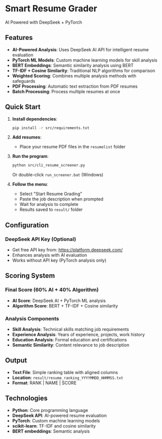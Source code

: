 # Smart Resume Grader

AI Powered with DeepSeek + PyTorch

## Features

- **AI-Powered Analysis**: Uses DeepSeek AI API for intelligent resume evaluation
- **PyTorch ML Models**: Custom machine learning models for skill analysis
- **BERT Embeddings**: Semantic similarity analysis using BERT
- **TF-IDF + Cosine Similarity**: Traditional NLP algorithms for comparison
- **Weighted Scoring**: Combines multiple analysis methods with safeguards
- **PDF Processing**: Automatic text extraction from PDF resumes
- **Batch Processing**: Process multiple resumes at once

## Quick Start

1. **Install dependencies**:
   ```bash
   pip install -r src/requirements.txt
   ```

2. **Add resumes**:
   - Place your resume PDF files in the `resumelist` folder

3. **Run the program**:
   ```bash
   python src/cli_resume_screener.py
   ```
   Or double-click `run_screener.bat` (Windows)

4. **Follow the menu**:
   - Select "Start Resume Grading"
   - Paste the job description when prompted
   - Wait for analysis to complete
   - Results saved to `result/` folder

## Configuration

### DeepSeek API Key (Optional)
- Get free API key from: https://platform.deepseek.com/
- Enhances analysis with AI evaluation
- Works without API key (PyTorch analysis only)

## Scoring System

### Final Score (60% AI + 40% Algorithm)
- **AI Score**: DeepSeek AI + PyTorch ML analysis
- **Algorithm Score**: BERT + TF-IDF + Cosine similarity

### Analysis Components
- **Skill Analysis**: Technical skills matching job requirements
- **Experience Analysis**: Years of experience, projects, work history
- **Education Analysis**: Formal education and certifications
- **Semantic Similarity**: Content relevance to job description

## Output

- **Text File**: Simple ranking table with aligned columns
- **Location**: `result/resume_ranking_YYYYMMDD_HHMMSS.txt`
- **Format**: RANK | NAME | SCORE

## Technologies

- **Python**: Core programming language
- **DeepSeek API**: AI-powered resume evaluation
- **PyTorch**: Custom machine learning models
- **scikit-learn**: TF-IDF and cosine similarity
- **BERT embeddings**: Semantic analysis
